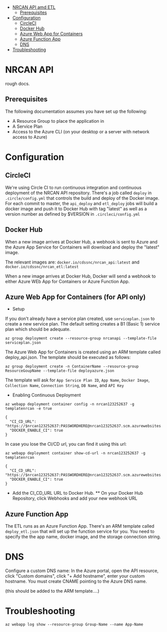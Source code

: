    * [NRCAN API amd ETL](#nrcan-api)
      * [Prerequisites](#prerequisites)
   * [Configuration](#configuration)
      * [CircleCI](#circleci)
      * [Docker Hub](#docker-hub)
      * [Azure Web App for Containers](#azure-web-app-for-containers)
      * [Azure Function App](#azure-function-app)
      * [DNS](#dns)
   * [Troubleshooting](#troubleshooting)

NRCAN API
=========

rough docs.

Prerequisites
-------------

The following documentation assumes you have set up the following:

* A Resource Group to place the application in
* A Service Plan
* Access to the Azure CLI (on your desktop or a server with network access to Azure)

Configuration
==========

CircleCI
--------
We're using Circle CI to run continuous integration and continuous deployment of the NRCAN API repository. There's a job called `deploy` in `.circle/config.yml` that controls the build and deploy of the Docker image.  For each commit to master, the `api_deploy` and `etl_deploy` jobs will build a docker image and push it to Docker Hub with tag "latest" as well as a version number as defined by $VERSION in `.circleci/config.yml`

Docker Hub
----------
When a new image arrives at Docker Hub, a webhook is sent to Azure and the Azure App Service for Containers will download and deploy the "latest" image.

The relevant images are:
`docker.io/cdssnc/nrcan_api:latest`
and
`docker.io/cdssnc/nrcan_etl:latest`

When a new image arrives at Docker Hub, Docker will send a webhook to either Azure WEb App for Containers or Azure Function App.  

Azure Web App for Containers (for API only)
----------------------------

* Setup

If you don't already have a service plan created, use `serviceplan.json` to create a new service plan. The default setting creates a B1 (Basic 1) service plan which should be adequate.

```
az group deployment create --resource-group nrcanapi --template-file serviceplan.json
```

The Azure Web App for Containers is created using an ARM template called deploy_api.json. The template should be executed as follows:
```
az group deployment create -n ContainerName --resource-group ResourceGoupName --template-file deployazure.json
```
The template will ask for `App Service Plan ID`, `App Name`, `Docker Image`, `Collection Name`, `Connection String`, `DB Name`, and `API Key`

* Enabling Continuous Deployment

`az webapp deployment container config -n nrcan123252637 -g templatenrcan -e true`

```
{
  "CI_CD_URL": "https://$nrcan123252637:PASSWORDHERE@nrcan123252637.scm.azurewebsites.net/docker/hook",
  "DOCKER_ENABLE_CI": true
}
```

In case you lose the CI/CD url, you can find it using this url:

`az webapp deployment container show-cd-url -n nrcan123252637 -g templatenrcan`

```
{
  "CI_CD_URL": "https://$nrcan123252637:PASSWORDHERE@nrcan123252637.scm.azurewebsites.net/docker/hook",
  "DOCKER_ENABLE_CI": true
}
```

* Add the CI_CD_URL URL to Docker Hub.
** On your Docker Hub Repository, click Webhooks and add your new webhook URL

Azure Function App
------------------

The ETL runs as an Azure Function App. There's an ARM template called `deploy_etl.json` that will set up the function service for you. You need to specify the the app name, docker image, and the storage connection string.

DNS
===
Configure a custom DNS name: In the Azure portal, open the API resource, click "Custom domains", click "+ Add hostname", enter your custom hostname. You must create CNAME pointing to the Azure DNS name.

(this should be added to the ARM template....)

Troubleshooting
===============

`az webapp log show --resource-group Group-Name --name App-Name`

